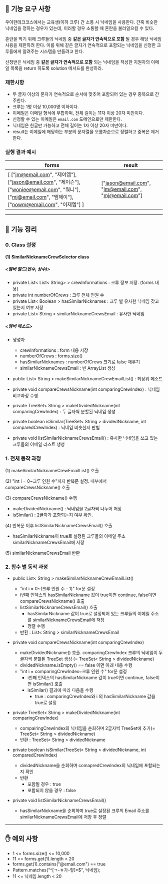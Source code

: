 ## 🚀 기능 요구 사항

우아한테크코스에서는 교육생(이하 크루) 간 소통 시 닉네임을 사용한다. 간혹 비슷한 닉네임을 정하는 경우가 있는데, 이러할 경우 소통할 때 혼란을 불러일으킬 수 있다.

혼란을 막기 위해 크루들의 닉네임 중 **같은 글자가 연속적으로 포함** 될 경우 해당 닉네임 사용을 제한하려 한다. 이를 위해 같은 글자가 연속적으로 포함되는 닉네임을 신청한 크루들에게 알려주는 시스템을 만들려고 한다.


신청받은 닉네임 중 **같은 글자가 연속적으로 포함** 되는 닉네임을 작성한 지원자의 이메일 목록을 return 하도록 solution 메서드를 완성하라.

### 제한사항

- 두 글자 이상의 문자가 연속적으로 순서에 맞추어 포함되어 있는 경우 중복으로 간주한다.
- 크루는 1명 이상 10,000명 이하이다.
- 이메일은 이메일 형식에 부합하며, 전체 길이는 11자 이상 20자 미만이다.
- 신청할 수 있는 이메일은 `email.com` 도메인으로만 제한한다.
- 닉네임은 한글만 가능하고 전체 길이는 1자 이상 20자 미만이다.
- result는 이메일에 해당하는 부분의 문자열을 오름차순으로 정렬하고 중복은 제거한다.

### 실행 결과 예시

| forms | result |
| --- | --- |
| [ ["jm@email.com", "제이엠"], ["jason@email.com", "제이슨"], ["woniee@email.com", "워니"], ["mj@email.com", "엠제이"], ["nowm@email.com", "이제엠"] ] | ["jason@email.com", "jm@email.com", "mj@email.com"] |


---

## 📄 기능 정리

### 0. Class 설정

#### (1) SimilarNicknameCrewSelector class

##### <멤버 필드(변수, 상수)>

- private List< List< String> > crewInformations : 크루 정보 저장. (forms 내용)
- private int numberOfCrews : 크루 전체 인원 수
- private List< Boolean > hasSimilarNicknames : 크루 별 유사한 닉네임 갖고 있는지 여부 저장
- private List< String > similarNicknameCrewsEmail : 유사한 닉네임

##### <멤버 메소드>

- 생성자
    - crewInformations : form 내용 저장
    - numberOfCrews : forms.size()
    - hasSimilarNicknames : numberOfCrews 크기로 false 채우기
    - similarNicknameCrewsEmail : 빈 ArrayList 생성

- public List< String > makeSimilarNicknameCrewEmailList() : 최상위 메소드
- private void compareCrewsNickname(int comparingCrewIndex) : 닉네임 비교과정 수행
- private TreeSet< String > makeDividedNickname(int comparingCrewIndex) : 두 글자씩 분할된 닉네임 생성
- private boolean isSimilar(TreeSet< String > dividedNickname, int comparedCrewIndex) : 닉네임 비슷한지 판별
- private void listSimilarNicknameCrewsEmail() : 유사한 닉네임을 쓰고 있는 크루들의 이메일 리스트 생성



### 1. 전체 동작 과정

(1) makeSimilarNicknameCrewEmailList() 호출

(2) "int i = 0~크루 인원 수"까지 반복문 설정. 내부에서 compareCrewsNickname() 호출

(3) compareCrewsNickname() 수행

- makeDividedNickname() : 닉네임을 2글자씩 나누어 저장
- isSimilar() : 2글자가 포함되는지 여부 확인.

(4) 반복문 이후 listSimilarNicknameCrewsEmail() 호출

- hasSimilarNickname이 true로 설정된 크루들의 이메일 주소 similarNicknameCrewsEmail에 저장

(5) similarNicknameCrewsEmail 반환



### 2. 함수 별 동작 과정

- public List< String > makeSimilarNicknameCrewEmailList()
    -  "int i = 0~(크루 인원 수 - 1)" for문 설정
    - i번째 인덱스의 hasSimilarNickname 값이 true이면 continue, false이면 compareCrewsNickname() 호출
    - listSimilarNicknameCrewsEmail() 호출
        - hasSimilarNickname 값이 true로 설정되어 있는 크루들의 이메일 주소를 similarNicknameCrewsEmail에 저장
        - 정렬 수행
    - 반환 : List< String > similarNicknameCrewsEmail



- private void compareCrewsNickname(int comparingCrewIndex)
    - makeDividedNickname() 호출. comparingCrewIndex 크루의 닉네임이 두글자씩 분할된 TreeSet 생성 (= TreeSet< String > dividedNickname)
    - dividedNickname.isEmpty() == false 이면 아래 내용 수행
    - "int i = comparingCrewIndex~크루 인원 수" for문 설정
        - i번째 인덱스의 hasSimilarNickname 값이 true이면 continue, false이면 isSimilar() 호출
        - isSimilar() 결과에 따라 다음을 수행
            - true : comparingCrewIndex와 i 의 hasSimilarNickname 값을 true로 설정



- private TreeSet< String > makeDividedNickname(int comparingCrewIndex)
    - compairingCrewIndex의 닉네임을 순회하며 2글자씩 TreeSet에 추가(= TreeSet< String > dividedNickname)
    - 반환 : TreeSet< String > dividedNickname



- private boolean isSimilar(TreeSet< String > dividedNickname, int comparedCrewIndex)
    - dividedNickname을 순회하며 comapredCrewIndex의 닉네임에 포함되는지 확인
    - 반환
        - 포함될 경우 : true
        - 포함되지 않을 경우 : false



- private void listSimilarNicknameCrewsEmail()
    - hasSimilarNickname을 순회하며 true로 설정된 크루의 Email 주소를 similarNicknameCrewsEmail에 저장 후 정렬





------

## ✋ 예외 사항

- 1 <= forms.size() <= 10,000
- 11 <= forms.get(1).length < 20
- forms.get(1).contains("@email.com") == true
- Pattern.matches("^[ㄱ-ㅎ가-힣]*$", 닉네임);
- 11 <= 닉네임.length < 20

